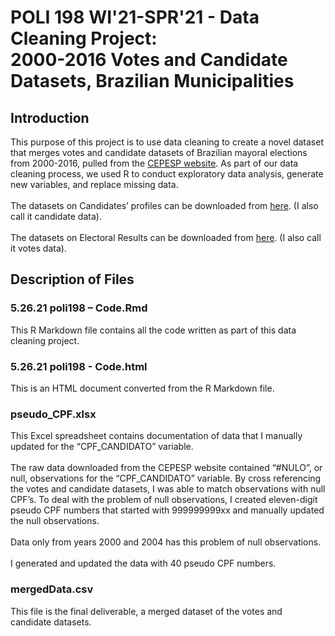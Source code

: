 <h1> POLI 198 WI'21-SPR'21 - Data Cleaning Project: <br>
  2000-2016 Votes and Candidate Datasets, Brazilian Municipalities <h2>
<h2> Introduction </h2>
  <p> This purpose of this project is to use data cleaning to create a novel dataset that merges votes and candidate datasets of Brazilian mayoral elections from 2000-2016, pulled from the <a href="https://cepespdata.io/">CEPESP website</a>. As part of our data cleaning process, we used R to conduct exploratory data analysis, generate new variables, and replace missing data.
  <br><br>
The datasets on Candidates’ profiles can be downloaded from <a href="https://cepespdata.io/consulta/candidatos">here</a>. (I also call it candidate data).
  <br><br>
The datasets on Electoral Results can be downloaded from <a href="https://cepespdata.io/consulta/tse">here</a>. (I also call it votes data).
  </p>
  
<h2> Description of Files </h2>
  <h3>5.26.21 poli198 – Code.Rmd</h3>
  This R Markdown file contains all the code written as part of this data cleaning project.
  <h3>5.26.21 poli198 - Code.html</h3>
  This is an HTML document converted from the R Markdown file.
  <h3>pseudo_CPF.xlsx</h3>
    This Excel spreadsheet contains documentation of data that I manually updated for the “CPF_CANDIDATO” variable.
    <br><br>
The raw data downloaded from the CEPESP website contained “#NULO”, or null, observations for the “CPF_CANDIDATO” variable. By cross referencing the votes and candidate datasets, I was able to match observations with null CPF’s. To deal with the problem of null observations, I created eleven-digit pseudo CPF numbers that started with 999999999xx and manually updated the null observations.
    <br><br>
Data only from years 2000 and 2004 has this problem of null observations.
    <br><br>
I generated and updated the data with 40 pseudo CPF numbers.
  <h3>mergedData.csv</h3>
    This file is the final deliverable, a merged dataset of the votes and candidate datasets.




